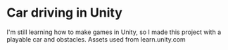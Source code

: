 # Car driving in Unity
I'm still learning how to make games in Unity, so I made this project with a playable car and obstacles. Assets used from learn.unity.com
